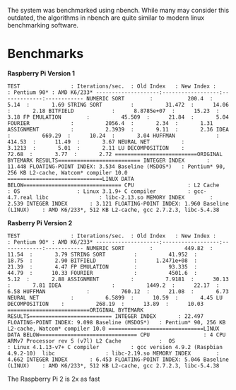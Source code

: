 The system was benchmarked using nbench. While many may consider this outdated, the algorithms in nbench are quite similar to modern linux benchmarking software.

# Benchmarks

**Raspberry Pi Version 1**

`TEST                : Iterations/sec.  : Old Index   : New Index
                    :                  : Pentium 90* : AMD K6/233*
--------------------:------------------:-------------:------------
NUMERIC SORT        :           200.4  :       5.14  :       1.69
STRING SORT         :          31.472  :      14.06  :       2.18
BITFIELD            :      8.8785e+07  :      15.23  :       3.18
FP EMULATION        :          45.509  :      21.84  :       5.04
FOURIER             :          2056.4  :       2.34  :       1.31
ASSIGNMENT          :          2.3939  :       9.11  :       2.36
IDEA                :          669.29  :      10.24  :       3.04
HUFFMAN             :          414.53  :      11.49  :       3.67
NEURAL NET          :          3.1213  :       5.01  :       2.11
LU DECOMPOSITION    :           72.68  :       3.77  :       2.72
==========================ORIGINAL BYTEMARK RESULTS==========================
INTEGER INDEX       : 11.448
FLOATING-POINT INDEX: 3.534
Baseline (MSDOS*)   : Pentium* 90, 256 KB L2-cache, Watcom* compiler 10.0
==============================LINUX DATA BELOW===============================
CPU                 :
L2 Cache            :
OS                  : Linux 3.1.9+
C compiler          : gcc-4.7.real
libc                : libc-2.13.so
MEMORY INDEX        : 2.539
INTEGER INDEX       : 3.121
FLOATING-POINT INDEX: 1.960
Baseline (LINUX)    : AMD K6/233*, 512 KB L2-cache, gcc 2.7.2.3, libc-5.4.38`

**Rasberry Pi Version 2**

`TEST                : Iterations/sec.  : Old Index   : New Index
                    :                  : Pentium 90* : AMD K6/233*
--------------------:------------------:-------------:------------
NUMERIC SORT        :          449.82  :      11.54  :       3.79
STRING SORT         :          41.952  :      18.75  :       2.90
BITFIELD            :      1.2471e+08  :      21.39  :       4.47
FP EMULATION        :          93.335  :      44.79  :      10.33
FOURIER             :          4501.6  :       5.12  :       2.88
ASSIGNMENT          :          7.9181  :      30.13  :       7.81
IDEA                :          1449.2  :      22.17  :       6.58
HUFFMAN             :          760.12  :      21.08  :       6.73
NEURAL NET          :          6.5899  :      10.59  :       4.45
LU DECOMPOSITION    :          268.19  :      13.89  :      10.03
==========================ORIGINAL BYTEMARK RESULTS==========================
INTEGER INDEX       : 22.497
FLOATING-POINT INDEX: 9.098
Baseline (MSDOS*)   : Pentium* 90, 256 KB L2-cache, Watcom* compiler 10.0
==============================LINUX DATA BELOW===============================
CPU                 : 4 CPU ARMv7 Processor rev 5 (v7l)
L2 Cache            : 
OS                  : Linux 4.1.13-v7+
C compiler          : gcc version 4.9.2 (Raspbian 4.9.2-10) 
libc                : libc-2.19.so
MEMORY INDEX        : 4.662
INTEGER INDEX       : 6.453
FLOATING-POINT INDEX: 5.046
Baseline (LINUX)    : AMD K6/233*, 512 KB L2-cache, gcc 2.7.2.3, libc-5.4.38`

The Raspberry Pi 2 is 2x as fast